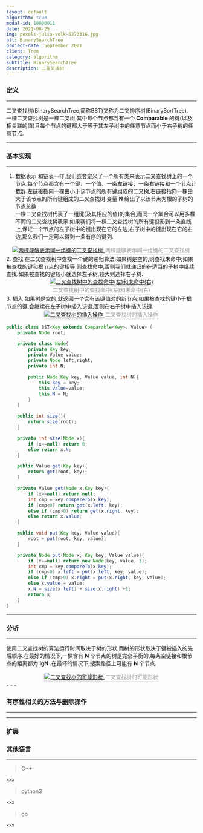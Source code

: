 ```yaml
---
layout: default
algorithm: true
modal-id: 10000011
date: 2021-08-25
img: pexels-julia-volk-5273316.jpg
alt: BinarySearchTree
project-date: September 2021
client: Tree
category: algorithm
subtitle: BinarySearchTree
description: 二查叉找树
---
```

### 定义
- - -
二叉查找树(BinarySearchTree,简称BST)又称为二叉排序树(BinarySortTree).  
一棵二叉查找树是一棵二叉树,其中每个节点都含有一个 __Comparable__ 的键(以及相关联的值)且每个节点的键都大于等于其左子树中的任意节点而小于右子树的任意节点.  
- - -

### 基本实现
- - -
1. 数据表示
和链表一样,我们嵌套定义了一个所有类来表示二叉查找树上的一个节点.每个节点都含有一个键、一个值、一条左链接、一条右链接和一个节点计数器.左链接指向一棵由小于该节点的所有键组成的二叉树,右链接指向一棵由大于该节点的所有键组成的二叉查找树.变量 __N__ 给出了以该节点为根的子树的节点总数.  
一棵二叉查找树代表了一组键(及其相应的值)的集合,而同一个集合可以用多棵不同的二叉查找树表示.如果我们将一棵二叉查找树的所有键投影到一条直线上,保证一个节点的左子树中的键出现在它的左边,右子树中的键出现在它的右边,那么我们一定可以得到一条有序的键列.  
<center>
    <a href="https://cdn.jsdelivr.net/gh/BiggerYellow/BiggerYellow.github.io/img/algorithm/binarySearchTree/两棵能够表示同一组键的二叉查找树.jpg">
    <img style="border-radius: 0.3125em;
    box-shadow: 0 2px 4px 0 rgba(34,36,38,.12),0 2px 10px 0 rgba(34,36,38,.08);" class="img-responsive img-centered" alt="两棵能够表示同一组键的二叉查找树"
    src="https://cdn.jsdelivr.net/gh/BiggerYellow/BiggerYellow.github.io/img/algorithm/binarySearchTree/两棵能够表示同一组键的二叉查找树.jpg">
    <div style="color:orange; border-bottom: 1px solid #d9d9d9;
    display: inline-block;
    color: #999;
    padding: 2px;">两棵能够表示同一组键的二叉查找树</div>
    </a>
</center>
2. 查找
在二叉查找树中查找一个键的递归算法:如果树是空的,则查找未命中;如果被查找的键和根节点的键相等,则查找命中,否则我们就递归的在适当的子树中继续查找.如果被查找的键较小就选择左子树,较大则选择右子树.
<center>
    <a href="https://cdn.jsdelivr.net/gh/BiggerYellow/BiggerYellow.github.io/img/algorithm/binarySearchTree/二叉查找树中的查找命中(左)和未命中(右).jpg">
    <img style="border-radius: 0.3125em;
    box-shadow: 0 2px 4px 0 rgba(34,36,38,.12),0 2px 10px 0 rgba(34,36,38,.08);" class="img-responsive img-centered" alt="二叉查找树中的查找命中(左)和未命中(右)"
    src="https://cdn.jsdelivr.net/gh/BiggerYellow/BiggerYellow.github.io/img/algorithm/binarySearchTree/二叉查找树中的查找命中(左)和未命中(右).jpg">
    <div style="color:orange; border-bottom: 1px solid #d9d9d9;
    display: inline-block;
    color: #999;
    padding: 2px;">二叉查找树中的查找命中(左)和未命中(右)</div>
    </a>
</center>
3. 插入
如果树是空的,就返回一个含有该键值对的新节点;如果被查找的键小于根节点的键,会继续在左子树中插入该键,否则在右子树中插入该键.  

<center>
    <a href="https://cdn.jsdelivr.net/gh/BiggerYellow/BiggerYellow.github.io/img/algorithm/binarySearchTree/二叉查找树的插入操作.jpg">
    <img style="border-radius: 0.3125em;
    box-shadow: 0 2px 4px 0 rgba(34,36,38,.12),0 2px 10px 0 rgba(34,36,38,.08);" class="img-responsive img-centered" alt="二叉查找树的插入操作"
    src="https://cdn.jsdelivr.net/gh/BiggerYellow/BiggerYellow.github.io/img/algorithm/binarySearchTree/二叉查找树的插入操作.jpg">
    <div style="color:orange; border-bottom: 1px solid #d9d9d9;
    display: inline-block;
    color: #999;
    padding: 2px;">二叉查找树的插入操作</div>
    </a>
</center>

``` java
public class BST<Key extends Comparable<Key>, Value> {
    private Node root;

    private class Node{
        private Key key;
        private Value value;
        private Node left,right;
        private int N;

        public Node(Key key, Value value, int N){
            this.key = key;
            this.value=value;
            this.N = N;
        }
    }

    public int size(){
        return size(root);
    }

    private int size(Node x){
        if (x==null) return 0;
        else return x.N;
    }

    public Value get(Key key){
        return get(root, key);
    }

    private Value get(Node x,Key key){
        if (x==null) return null;
        int cmp = key.compareTo(x.key);
        if (cmp<0) return get(x.left, key);
        else if (cmp>0) return get(x.right, key);
        else return x.value;
    }

    public void put(Key key, Value value){
        root = put(root, key, value);
    }

    private Node put(Node x, Key key, Value value){
        if (x==null) return new Node(key, value, 1);
        int cmp = key.compareTo(x.key);
        if (cmp<0) x.left = put(x.left, key, value);
        else if (cmp>0) x.right = put(x.right, key, value);
        else x.value = value;
        x.N = size(x.left) + size(x.right) +1;
        return x;
    }
}
```

- - -
### 分析
- - -
使用二叉查找树的算法运行时间取决于树的形状,而树的形状取决于键被插入的先后顺序.在最好的情况下,一棵含有 __N__ 个节点的树是完全平衡的,每条空链接和根节点的距离都为 __lgN__ .在最坏的情况下,搜索路径上可能有 __N__ 个节点.

<center>
    <a href="https://cdn.jsdelivr.net/gh/BiggerYellow/BiggerYellow.github.io/img/algorithm/binarySearchTree/二叉查找树的可能形状.jpg">
    <img style="border-radius: 0.3125em;
    box-shadow: 0 2px 4px 0 rgba(34,36,38,.12),0 2px 10px 0 rgba(34,36,38,.08);" class="img-responsive img-centered" alt="二叉查找树的可能形状"
    src="https://cdn.jsdelivr.net/gh/BiggerYellow/BiggerYellow.github.io/img/algorithm/binarySearchTree/二叉查找树的可能形状.jpg">
    <div style="color:orange; border-bottom: 1px solid #d9d9d9;
    display: inline-block;
    color: #999;
    padding: 2px;">二叉查找树的可能形状</div>
    </a>
</center>
- - -



### 有序性相关的方法与删除操作
- - -
- - -

### 扩展


### 其他语言
- - -
> C++

``` cpp
xxx
```
> python3

``` python
xxx
```
> go

``` go
xxx
```